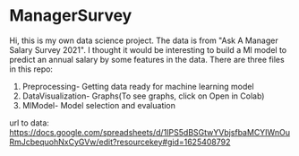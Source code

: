 # ManagerSurvey
Hi, this is my own data science project. The data is from "Ask A Manager Salary Survey 2021". I thought it would be interesting to build a Ml model to predict an annual salary by some features in the data.
There are three files in this repo:
1. Preprocessing- Getting data ready for machine learning model
2. DataVisualization- Graphs(To see graphs, click on Open in Colab)
3. MlModel- Model selection and evaluation

url to data: https://docs.google.com/spreadsheets/d/1IPS5dBSGtwYVbjsfbaMCYIWnOuRmJcbequohNxCyGVw/edit?resourcekey#gid=1625408792
